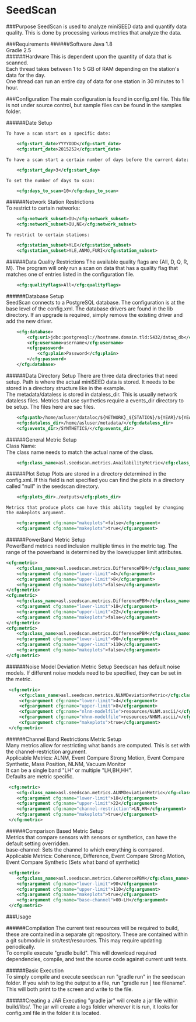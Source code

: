 SeedScan
========

###Purpose
    SeedScan is used to analyze miniSEED data and quantify data quality. This is done by processing
    various metrics that analyze the data.
    
###Requirements
######Software
Java 1.8  
Gradle 2.5  
######Hardware
This is dependent upon the quantity of data that is scanned.  
Each thread takes between 1 to 5 GB of RAM depending on the station's data for the day.  
One thread can run an entire day of data for one station in 30 minutes to 1 hour.  

###Configuration
    The main configuration is found in config.xml file. This file is not under source control, but
    sample files can be found in the samples folder.

######Date Setup  

    To have a scan start on a specific date:  
```xml
    <cfg:start_date>YYYYDDD</cfg:start_date>  
    <cfg:start_date>2015252</cfg:start_date>  
```

    To have a scan start a certain number of days before the current date:  
```xml
    <cfg:start_day>3</cfg:start_day>
```

    To set the number of days to scan:  
```xml
    <cfg:days_to_scan>10</cfg:days_to_scan>  
```

######Network Station Restrictions  
    To restrict to certain networks:  
```xml
    <cfg:network_subset>IU</cfg:network_subset>  
    <cfg:network_subset>IU,NE</cfg:network_subset>  
```

    To restrict to certain stations:  
```xml
    <cfg:station_subset>YLE</cfg:station_subset>  
    <cfg:station_subset>YLE,ANMO,FURI</cfg:station_subset>
```

######Data Quality Restrictions
    The available quality flags are {All, D, Q, R, M}. The program will
    only run a scan on data that has a quality flag that matches one of entries listed in the
    configuration file. 
```xml
    <cfg:qualityflags>All</cfg:qualityflags>  
```

######Database Setup  
    SeedScan connects to a PostgreSQL database. The configuration is at the base level of the
    config.xml. The database drivers are found in the lib directory. If an upgrade is required,
    simply remove the existing driver and add the new driver.  
```xml
    <cfg:database>
        <cfg:uri>jdbc:postgresql://hostname.domain.tld:5432/dataq_db</cfg:uri>
        <cfg:username>username</cfg:username>
        <cfg:password>
            <cfg:plain>Password</cfg:plain>
        </cfg:password>
    </cfg:database>
```

######Data Directory Setup
    There are three data directories that need setup. Path is where the actual miniSEED data is stored.
    It needs to be stored in a directory structure like in the example.  
    The metadata/dataless is stored in dataless_dir. This is usually network dataless files.
    Metrics that use synthetics require a events_dir directory to be setup. The files here are sac files.
```xml
    <cfg:path>/home/asluser/dataloc/${NETWORK}_${STATION}/${YEAR}/${YEAR}_${JDAY}_${NETWORK}_${STATION}</cfg:path>
    <cfg:dataless_dir>/home/asluser/metadata/</cfg:dataless_dir>
    <cfg:events_dir>/SYNTHETICS/</cfg:events_dir>
```

######General Metric Setup  
    Class Name:  
    The class name needs to match the actual name of the class.  
```xml
    <cfg:class_name>asl.seedscan.metrics.AvailabilityMetric</cfg:class_name>
```
######Plot Setup
    Plots are stored in a directory determined in the config.xml.  If this field is not specified
    you can find the plots in a directory called "null" in the seedscan directory.
```xml 
    <cfg:plots_dir>./outputs</cfg:plots_dir>
```
    Metrics that produce plots can have this ability toggled by changing the makeplots argument.
```xml
    <cfg:argument cfg:name="makeplots">false</cfg:argument>
    <cfg:argument cfg:name="makeplots">true</cfg:argument>
```

######PowerBand Metric Setup  
    PowerBand metrics need inclusion multiple times in the metric tag. The range of the powerband is
    determined by the lower/upper limit attributes.  

```xml
<cfg:metric>
    <cfg:class_name>asl.seedscan.metrics.DifferencePBM</cfg:class_name>
    <cfg:argument cfg:name="lower-limit">4</cfg:argument>
    <cfg:argument cfg:name="upper-limit">8</cfg:argument>
    <cfg:argument cfg:name="makeplots">false</cfg:argument>
</cfg:metric>
<cfg:metric>
    <cfg:class_name>asl.seedscan.metrics.DifferencePBM</cfg:class_name>
    <cfg:argument cfg:name="lower-limit">18</cfg:argument>
    <cfg:argument cfg:name="upper-limit">22</cfg:argument>
    <cfg:argument cfg:name="makeplots">false</cfg:argument>
</cfg:metric>
<cfg:metric>
    <cfg:class_name>asl.seedscan.metrics.DifferencePBM</cfg:class_name>
    <cfg:argument cfg:name="lower-limit">90</cfg:argument>
    <cfg:argument cfg:name="upper-limit">110</cfg:argument>
    <cfg:argument cfg:name="makeplots">false</cfg:argument>
</cfg:metric>
```

######Noise Model Deviation Metric Setup
    Seedscan has default noise models. If different noise models need to be specified, they can be set in the metric.
    
```xml
 <cfg:metric>
     <cfg:class_name>asl.seedscan.metrics.NLNMDeviationMetric</cfg:class_name>
     <cfg:argument cfg:name="lower-limit">4</cfg:argument>
     <cfg:argument cfg:name="upper-limit">8</cfg:argument>
     <cfg:argument cfg:name="nlnm-modelfile">resources/NLNM.ascii/</cfg:argument>
     <cfg:argument cfg:name="nhnm-modelfile">resources/NHNM.ascii/</cfg:argument>
     <cfg:argument cfg:name="makeplots">true</cfg:argument>
 </cfg:metric>
```

######Channel Band Restrictions Metric Setup  
    Many metrics allow for restricting what bands are computed. This is set with the channel-restriction argument.  
    Applicable Metrics: ALNM, Event Compare Strong Motion, Event Compare Synthetic, Mass Position, NLNM, Vacuum Monitor  
    It can be a single band "LH" or multiple "LH,BH,HH".  
    Defaults are metric specific.  

```xml
 <cfg:metric>
    <cfg:class_name>asl.seedscan.metrics.ALNMDeviationMetric</cfg:class_name>
    <cfg:argument cfg:name="lower-limit">18</cfg:argument>
    <cfg:argument cfg:name="upper-limit">22</cfg:argument>
    <cfg:argument cfg:name="channel-restriction">LN,HN</cfg:argument>
    <cfg:argument cfg:name="makeplots">true</cfg:argument>
 </cfg:metric>
```
######Comparison Based Metric Setup  
    Metrics that compare sensors with sensors or synthetics, can have the default setting overridden.  
    base-channel: Sets the channel to which everything is compared.  
    Applicable Metrics: Coherence, Difference, Event Compare Strong Motion, Event Compare Synthetic (Sets what band of synthetic)  

```xml
 <cfg:metric>
    <cfg:class_name>asl.seedscan.metrics.CoherencePBM</cfg:class_name>
    <cfg:argument cfg:name="lower-limit">90</cfg:argument>
    <cfg:argument cfg:name="upper-limit">110</cfg:argument>
    <cfg:argument cfg:name="makeplots">true</cfg:argument>
    <cfg:argument cfg:name="base-channel">00-LH</cfg:argument>
 </cfg:metric>
```
###Usage

######Compilation
    The current test resources will be required to build, these are contained in a separate git repository. These are contained within a git submodule in src/test/resources. This may require updating periodically.  
    To compile execute "gradle build". This will download required dependencies, compile, and test the source code against current unit tests.
    
######Basic Execution  
    To simply compile and execute seedscan run "gradle run" in the seedscan folder.
    If you wish to log the output to a file, run "gradle run | tee filename". This will both print
    to the screen and write to the file.

######Creating a JAR
    Executing "gradle jar" will create a jar file within build/libs/. The jar will create a logs folder wherever it is run, it looks for config.xml file in the folder it is located.
